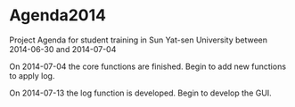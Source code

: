 Agenda2014
==========

Project Agenda for student training in Sun Yat-sen University between 2014-06-30 and 2014-07-04

On 2014-07-04 the core functions are finished. Begin to add new functions to apply log.

On 2014-07-13 the log function is developed. Begin to develop the GUI.
